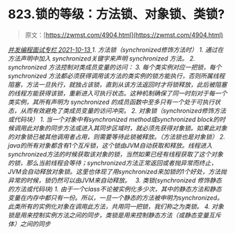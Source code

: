 <!--yml
category: 未分类
date: 0001-01-01 00:00:00
-->

# 823.锁的等级：⽅法锁、对象锁、类锁?

> 原文：[https://zwmst.com/4904.html](https://zwmst.com/4904.html)

   [ *并发编程面试专栏* ](https://zwmst.com/%e5%b9%b6%e5%8f%91%e7%bc%96%e7%a8%8b%e9%9d%a2%e8%af%95%e4%b8%93%e6%a0%8f)*[ <time datetime="2021-10-13T22:10:51+08:00"> 2021-10-13 </time> ](https://zwmst.com/4904.html)  1.  ⽅法锁（synchronized修饰⽅法时）
    1.  通过在⽅法声明中加⼊ synchronized关键字来声明 synchronized ⽅法。
    2.  synchronized ⽅法控制对类成员变量的访问：
    3.  每个类实例对应⼀把锁，每个 synchronized ⽅法都必须获得调⽤该⽅法的类实例的锁⽅能执⾏，否则所属线程阻塞，⽅法⼀旦执⾏，就独占该锁，直到从该⽅法返回时才将锁释放，此后被阻塞的线程⽅能获得该锁，重新进⼊可执⾏状态。这种机制确保了同⼀时刻对于每⼀个类实例，其所有声明为 synchronized 的成员函数中⾄多只有⼀个处于可执⾏状态，从⽽有效避免了类成员变量的访问冲突。
2.  对象锁（synchronized修饰⽅法或代码块）
    1.  当⼀个对象中有synchronized method或synchronized block的时候调⽤此对象的同步⽅法或进⼊其同步区域时，就必须先获得对象锁。如果此对象的对象锁已被其他调⽤者占⽤，则需要等待此锁被释放。（⽅法锁也是对象锁）
    2.  java的所有对象都含有1个互斥锁，这个锁由JVM⾃动获取和释放。线程进⼊synchronized⽅法的时候获取该对象的锁，当然如果已经有线程获取了这个对象的锁，那么当前线程会等待；synchronized⽅法正常返回或者抛异常⽽终⽌，JVM会⾃动释放对象锁。这⾥也体现了⽤synchronized来加锁的1个好处，⽅法抛异常的时候，锁仍然可以由JVM来⾃动释放。　
3.  类锁(synchronized 修饰静态的⽅法或代码块)
    1.  由于⼀个class不论被实例化多少次，其中的静态⽅法和静态变量在内存中都只有⼀份。所以，⼀旦⼀个静态的⽅法被申明为synchronized。此类所有的实例化对象在调⽤此⽅法，共⽤同⼀把锁，我们称之为类锁。
4.  对象锁是⽤来控制实例⽅法之间的同步，类锁是⽤来控制静态⽅法（或静态变量互斥体）之间的同步*